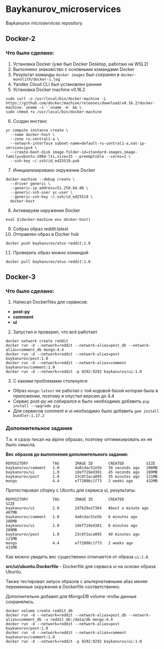 # Baykanurov_microservices
Baykanurov microservices repository

## Docker-2
### Что было сделано:
1. Установка Docker (уже был Docker Desktop, работаю на WSL2)
2. Выполнено знакомство с основными командами Docker
3. Результат команды `docker images` был сохранен в `docker-monolith/docker-1.log`
4. Yandex Cloud CLI был установлен раннее
5. Установка Docker machine v0.16.2
```shell
sudo curl -o /usr/local/bin/docker-machine -L https://github.com/docker/machine/releases/download/v0.16.2/docker-machine-`uname -s`-`uname -m` && \
sudo chmod +x /usr/local/bin/docker-machine
```
6. Создан инстанс
```shell
yc compute instance create \
  --name docker-host \
  --zone ru-central1-a \
  --network-interface subnet-name=default-ru-central1-a,nat-ip-version=ipv4 \
  --create-boot-disk image-folder-id=standard-images,image-family=ubuntu-2004-lts,size=15 --preemptible --cores=2 \
  --ssh-key ~/.ssh/id_ed25519.pub
```
7. Инициализировано окружение Docker
```shell
docker-machine --debug create \
  --driver generic \
  --generic-ip-address=51.250.84.88 \
  --generic-ssh-user yc-user \
  --generic-ssh-key ~/.ssh/id_ed25519 \
  docker-host
```
8. Активируем окружение Docker
```shell
eval $(docker-machine env docker-host)
```
9. Собраз образ reddit:latest
10. Отправлен образ в Docker hub
```shell
docker push baykanurov/otus-reddit:1.0
```
11. Проверить образ можно командой
```shell
docker pull baykanurov/otus-reddit:1.0
```

## Docker-3
### Что было сделано:
1. Написал Dockerfiles для сервисов:
- **post-py**
- **comment**
- **ui**
2. Запустил и проверил, что всё работает
```shell
docker network create reddit
docker run -d --network=reddit --network-alias=post_db --network-alias=comment_db mongo:4.4
docker run -d --network=reddit --network-alias=post baykanurov/post:1.0
docker run -d --network=reddit --network-alias=comment baykanurov/comment:1.0
docker run -d --network=reddit -p 9292:9292 baykanurov/ui:1.0
```
3. С какими проблемами столкнулся:
- Образ `mongo:latest` не работал с той кодовой базой которая была в приложении, поэтому я опустил версию до 4.4
- Сервис post-py не собирался и было необходимо добавить `pip install --upgrade pip`
- Для сервисов comment и ui необходимо было добавить `gem install bundler:1.17.2`
### Дополнительное задание
Т.к. я сразу писал на alpine образах, поэтому оптимизировать их не было смысла.

**Вес образов до выполнения дополнительного задания:**
```shell
REPOSITORY           TAG       IMAGE ID       CREATED          SIZE
baykanurov/comment   1.0       4a0cdac51e5b   30 seconds ago   286MB
baykanurov/ui        1.0       1def719ed381   45 seconds ago   289MB
baykanurov/post      1.0       23c8f2aca095   35 minutes ago   121MB
mongo                4.4       e772806c1f73   2 weeks ago      432MB
```
Протестировал сборку с Ubuntu для сервиса ui, результаты:
```shell
REPOSITORY           TAG       IMAGE ID       CREATED              SIZE
baykanurov/ui        2.0       2d7b29a1f364   About a minute ago   487MB
baykanurov/comment   1.0       4a0cdac51e5b   6 minutes ago        286MB
baykanurov/ui        1.0       1def719ed381   6 minutes ago        289MB
baykanurov/post      1.0       23c8f2aca095   40 minutes ago       121MB
mongo                4.4       e772806c1f73   2 weeks ago          432MB
```
Как можно увидеть вес существенно отличается от образа `ui:1.0`.

**src/ui/ubuntu.Dockerfile** - Dockerfile для сервиса ui на основе образа Ubuntu.

Также тестировал запуск образов с альтернативными alias меняя переменные окружения в Dockerfile соответственно.

Дополнительно добавил для MongoDB volume чтобы данные сохранялись.
```shell
docker volume create reddit_db
docker run -d --network=reddit --network-alias=post_db --network-alias=comment_db -v reddit_db:/data/db mongo:4.4
docker run -d --network=reddit --network-alias=post baykanurov/post:1.0
docker run -d --network=reddit --network-alias=comment baykanurov/comment:1.0
docker run -d --network=reddit -p 9292:9292 baykanurov/ui:1.0
```
